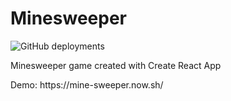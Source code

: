 # Minesweeper

![GitHub deployments](https://img.shields.io/github/deployments/samuelko123/minesweeper/production?label=vercel&logo=vercel)

<p>Minesweeper game created with Create React App</p>
<p>Demo: https://mine-sweeper.now.sh/</p>
